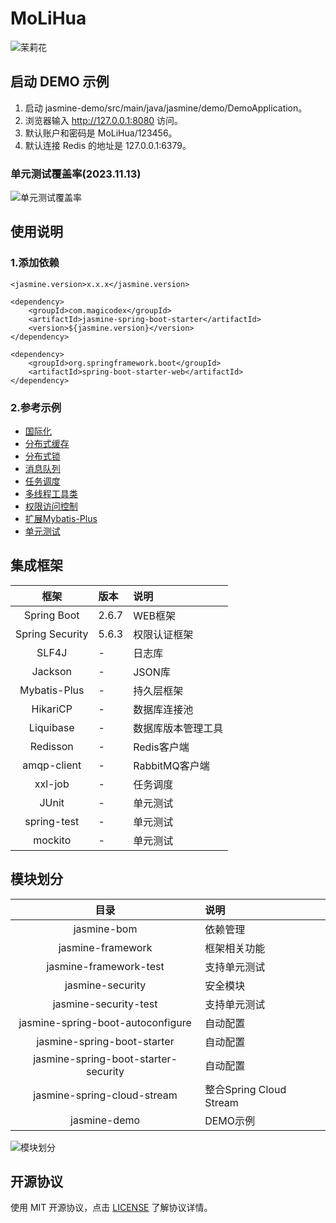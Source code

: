 # MoLiHua

![茉莉花](https://s3.bmp.ovh/imgs/2022/09/27/84641e2691bad544.png "茉莉花")

## 启动 DEMO 示例

1. 启动 jasmine-demo/src/main/java/jasmine/demo/DemoApplication。
2. 浏览器输入 http://127.0.0.1:8080 访问。
3. 默认账户和密码是 MoLiHua/123456。
4. 默认连接 Redis 的地址是 127.0.0.1:6379。

### 单元测试覆盖率(2023.11.13)

![单元测试覆盖率](https://s3.bmp.ovh/imgs/2023/11/13/cea870eb92472eea.png "单元测试覆盖率")

## 使用说明

### 1.添加依赖

```
<jasmine.version>x.x.x</jasmine.version>

<dependency>
    <groupId>com.magicodex</groupId>
    <artifactId>jasmine-spring-boot-starter</artifactId>
    <version>${jasmine.version}</version>
</dependency>

<dependency>
    <groupId>org.springframework.boot</groupId>
    <artifactId>spring-boot-starter-web</artifactId>
</dependency>
```

### 2.参考示例

- [国际化](https://github.com/magicodex/MoLiHua/blob/main/doc/manual/i18n-doc.md)
- [分布式缓存](https://github.com/magicodex/MoLiHua/blob/main/doc/manual/cache-doc.md)
- [分布式锁](https://github.com/magicodex/MoLiHua/blob/main/doc/manual/lock-doc.md)
- [消息队列](https://github.com/magicodex/MoLiHua/blob/main/doc/manual/message-queue-doc.md)
- [任务调度](https://github.com/magicodex/MoLiHua/blob/main/doc/manual/job-doc.md)
- [多线程工具类](https://github.com/magicodex/MoLiHua/blob/main/doc/manual/async-task-doc.md)
- [权限访问控制](https://github.com/magicodex/MoLiHua/blob/main/doc/manual/security-doc.md)
- [扩展Mybatis-Plus](https://github.com/magicodex/MoLiHua/blob/main/doc/manual/mybatis-plus-extension-doc.md)
- [单元测试](https://github.com/magicodex/MoLiHua/blob/main/doc/manual/test-doc.md)

## 集成框架

|       框架        | 版本    | 说明          |
|:---------------:|:------|:------------|
|   Spring Boot   | 2.6.7 | WEB框架       |
| Spring Security | 5.6.3 | 权限认证框架      |
|      SLF4J      | -     | 日志库         |
|     Jackson     | -     | JSON库       |
|  Mybatis-Plus   | -     | 持久层框架       |
|    HikariCP     | -     | 数据库连接池      |
|    Liquibase    | -     | 数据库版本管理工具   |
|    Redisson     | -     | Redis客户端    |
|   amqp-client   | -     | RabbitMQ客户端 |
|     xxl-job     | -     | 任务调度        |
|      JUnit      | -     | 单元测试        |
|   spring-test   | -     | 单元测试        |
|     mockito     | -     | 单元测试        |

## 模块划分

|                  目录                  | 说明                    |
|:------------------------------------:|:----------------------|
|             jasmine-bom              | 依赖管理                  |
|          jasmine-framework           | 框架相关功能                |
|        jasmine-framework-test        | 支持单元测试                |
|           jasmine-security           | 安全模块                  |
|        jasmine-security-test         | 支持单元测试                |
|  jasmine-spring-boot-autoconfigure   | 自动配置                  |
|     jasmine-spring-boot-starter      | 自动配置                  |
| jasmine-spring-boot-starter-security | 自动配置                  |
|     jasmine-spring-cloud-stream      | 整合Spring Cloud Stream |
|             jasmine-demo             | DEMO示例                |

![模块划分](https://s3.bmp.ovh/imgs/2023/11/13/6bace7a53f3715f6.png "模块划分")

## 开源协议

使用 MIT 开源协议，点击 [LICENSE](https://github.com/magicodex/MoLiHua/blob/main/LICENSE) 了解协议详情。
